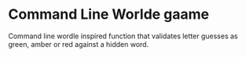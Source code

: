 # Command Line Worlde gaame
Command line wordle inspired function that validates letter guesses as green, amber or red against a hidden word.
